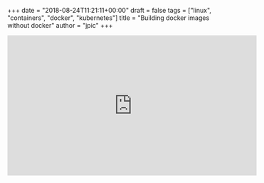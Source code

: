 +++
date = "2018-08-24T11:21:11+00:00"
draft = false
tags = ["linux", "containers", "docker", "kubernetes"]
title = "Building docker images without docker"
author = "jpic"
+++

<iframe width="560" height="315" src="https://www.youtube.com/embed/qhykcC94ukg" frameborder="0" allow="accelerometer; autoplay; encrypted-media; gyroscope; picture-in-picture" allowfullscreen></iframe>

